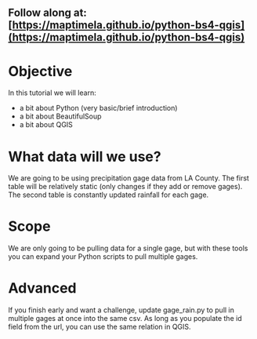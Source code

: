 ## Follow along at: [https://maptimela.github.io/python-bs4-qgis](https://maptimela.github.io/python-bs4-qgis)

# Objective
In this tutorial we will learn: 
* a bit about Python (very basic/brief introduction)
* a bit about BeautifulSoup
* a bit about QGIS

# What data will we use?
We are going to be using precipitation gage data from LA County. The first table will be relatively static (only changes if they add or remove gages). The second table is constantly updated rainfall for each gage.

# Scope
We are only going to be pulling data for a single gage, but with these tools you can expand your Python scripts to pull multiple gages.

# Advanced
If you finish early and want a challenge, update gage_rain.py to pull in multiple gages at once into the same csv. As long as you populate the id field from the url, you can use the same relation in QGIS.